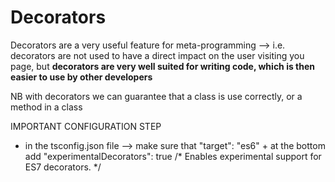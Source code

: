 # Decorators
Decorators are a very useful feature for meta-programming --> i.e. decorators are not used to have a direct impact on the user visiting you page, but **decorators are very well suited for writing code, which is then easier to use by other developers**

NB with decorators we can guarantee that a class is use correctly, or a method in a class

IMPORTANT CONFIGURATION STEP
- in the tsconfig.json file --> make sure that "target": "es6" + at the bottom add "experimentalDecorators": true /* Enables experimental support for ES7 decorators. */
